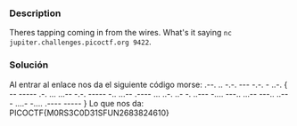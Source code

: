 ### Description
Theres tapping coming in from the wires. What's it saying `nc jupiter.challenges.picoctf.org 9422`.
### Solución
Al entrar al enlace nos da el siguiente código morse:
.--. .. -.-. --- -.-. - ..-. { -- ----- .-. ... ...-- -.-. ----- -.. ...-- .---- ... ..-. ..- -. ..--- -.... ---.. ...-- ---.. ..--- ....- -.... .---- ----- }
Lo que nos da:
PICOCTF{M0RS3C0D31SFUN2683824610}